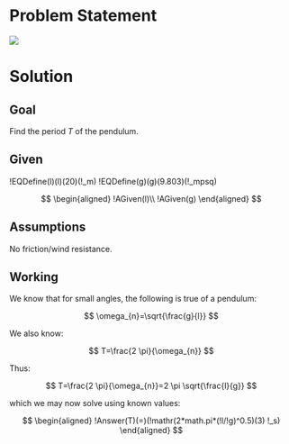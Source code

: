 # Problem Statement

![](!imgdir/bc228973eb6dfca4967e63031c07c61ee77506b0.png)

# Solution

## Goal

Find the period $T$ of the pendulum.

## Given

!EQDefine(l)(l)(20)(!_m)
!EQDefine(g)(g)(9.803)(!_mpsq)

$$
\begin{aligned}
    !AGiven(l)\\
    !AGiven(g)
\end{aligned}
$$

## Assumptions

No friction/wind resistance.

## Working

We know that for small angles, the following is true of a pendulum:

$$
\omega_{n}=\sqrt{\frac{g}{l}}
$$

We also know:

$$
T=\frac{2 \pi}{\omega_{n}}
$$

Thus:

$$
T=\frac{2 \pi}{\omega_{n}}=2 \pi \sqrt{\frac{l}{g}}
$$

which we may now solve using known values:

$$
\begin{aligned}
    !Answer(T)(=)(!mathr(2*math.pi*(!l/!g)^0.5)(3) !_s)
\end{aligned}
$$